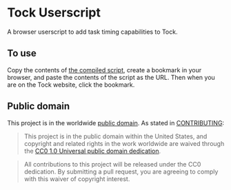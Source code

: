 # Tock Userscript

A browser userscript to add task timing capabilities to Tock.

## To use

Copy the contents of [the compiled script](tock-play.min.js), create a bookmark
in your browser, and paste the contents of the script as the URL.  Then when you
are on the Tock website, click the bookmark.

## Public domain

This project is in the worldwide [public domain](LICENSE.md).   As stated in [CONTRIBUTING](CONTRIBUTING.md):

> This project is in the public domain within   the United States, and copyright and related rights in the work worldwide are waived through   the [CC0 1.0 Universal public domain dedication](https://creativecommons.org/publicdomain/zero/1.0/).  

> All contributions to this project will be released under the CC0 dedication. By submitting a   pull request, you are agreeing to comply with this waiver of copyright interest.
